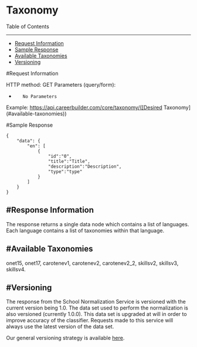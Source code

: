 Taxonomy
=============

Table of Contents
_________
- [Request Information](#request-information)
- [Sample Response](#sample-response)
- [Available Taxonomies](#available-taxonomies)
- [Versioning](#versioning)



#Request Information


HTTP method: GET
Parameters (query/form):
-        No Parameters
 
Example: https://api.careerbuilder.com/core/taxonomy/([Desired Taxonomy](#available-taxonomies))

#Sample Response


```
{
    "data": {
        "en": [
            {
                "id":"0",
                "title":"Title",
                "description":"Description",
                "type":"type"
            }
        ]
    }
}
```


#Response Information
----------
The response returns a single data node which contains a list of languages. Each language contains a list of taxonomies within that language.


#Available Taxonomies
-----------
onet15, onet17, carotenev1, carotenev2, carotenev2_2, skillsv2, skillsv3, skillsv4.


#Versioning
-----------
The response from the School Normalization Service is versioned with the current version being 1.0. The data set used to perform the normalization is also versioned (currently 1.0.0). This data set is upgraded at will in order to improve accuracy of the classifier. Requests made to this service will always use the latest version of the data set.

Our general versioning strategy is available [here](/Versioning.md).

